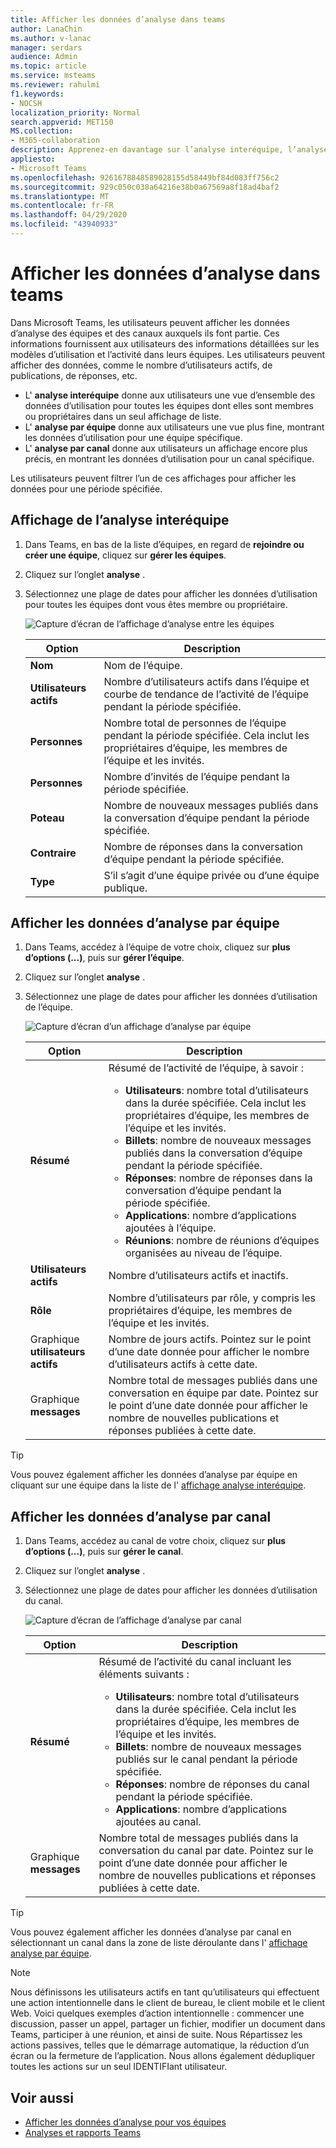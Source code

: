 ```yaml
---
title: Afficher les données d’analyse dans teams
author: LanaChin
ms.author: v-lanac
manager: serdars
audience: Admin
ms.topic: article
ms.service: msteams
ms.reviewer: rahulmi
f1.keywords:
- NOCSH
localization_priority: Normal
search.appverid: MET150
MS.collection:
- M365-collaboration
description: Apprenez-en davantage sur l’analyse interéquipe, l’analyse par équipe et l’analyse par canal dans Teams, qui permettent aux utilisateurs de voir les données d’utilisation des équipes ou des canaux auxquelles ils appartiennent.
appliesto:
- Microsoft Teams
ms.openlocfilehash: 9261678848589028155d58449bf84d083ff756c2
ms.sourcegitcommit: 929c050c038a64216e38b0a67569a8f18ad4baf2
ms.translationtype: MT
ms.contentlocale: fr-FR
ms.lasthandoff: 04/29/2020
ms.locfileid: "43940933"
---
```

# <a name="view-analytics-in-teams"></a>Afficher les données d’analyse dans teams

Dans Microsoft Teams, les utilisateurs peuvent afficher les données d’analyse des équipes et des canaux auxquels ils font partie. Ces informations fournissent aux utilisateurs des informations détaillées sur les modèles d’utilisation et l’activité dans leurs équipes. Les utilisateurs peuvent afficher des données, comme le nombre d’utilisateurs actifs, de publications, de réponses, etc.

- L' **analyse interéquipe** donne aux utilisateurs une vue d’ensemble des données d’utilisation pour toutes les équipes dont elles sont membres ou propriétaires dans un seul affichage de liste.
- L' **analyse par équipe** donne aux utilisateurs une vue plus fine, montrant les données d’utilisation pour une équipe spécifique.
- L' **analyse par canal** donne aux utilisateurs un affichage encore plus précis, en montrant les données d’utilisation pour un canal spécifique.

Les utilisateurs peuvent filtrer l’un de ces affichages pour afficher les données pour une période spécifiée.

## <a name="view-cross-team-analytics"></a>Affichage de l’analyse interéquipe

1. Dans Teams, en bas de la liste d’équipes, en regard de **rejoindre ou créer une équipe**, cliquez sur **gérer les équipes**.
2. Cliquez sur l’onglet **analyse** .
3. Sélectionnez une plage de dates pour afficher les données d’utilisation pour toutes les équipes dont vous êtes membre ou propriétaire.

    ![Capture d’écran de l’affichage d’analyse entre les équipes](../media/view-analytics-cross-team.png)

    |Option |Description  |
    |--------|-------------|
    |**Nom**   |Nom de l’équipe. |
    |**Utilisateurs actifs**   |Nombre d’utilisateurs actifs dans l’équipe et courbe de tendance de l’activité de l’équipe pendant la période spécifiée.
    |**Personnes**   |Nombre total de personnes de l’équipe pendant la période spécifiée. Cela inclut les propriétaires d’équipe, les membres de l’équipe et les invités.|
    |**Personnes**   |Nombre d’invités de l’équipe pendant la période spécifiée. |
    |**Poteau**   |Nombre de nouveaux messages publiés dans la conversation d’équipe pendant la période spécifiée. |
    |**Contraire**   |Nombre de réponses dans la conversation d’équipe pendant la période spécifiée. |
    |**Type**   |S’il s’agit d’une équipe privée ou d’une équipe publique.|

## <a name="view-per-team-analytics"></a>Afficher les données d’analyse par équipe

1. Dans Teams, accédez à l’équipe de votre choix, cliquez sur **plus d’options (...)**, puis sur **gérer l’équipe**.
2. Cliquez sur l’onglet **analyse** .
4. Sélectionnez une plage de dates pour afficher les données d’utilisation de l’équipe.  

    ![Capture d’écran d’un affichage d’analyse par équipe](../media/view-analytics-per-team.png)

    |Option |Description  |
    |--------|-------------|
    |**Résumé**   |Résumé de l’activité de l’équipe, à savoir :<ul><li>**Utilisateurs**: nombre total d’utilisateurs dans la durée spécifiée. Cela inclut les propriétaires d’équipe, les membres de l’équipe et les invités.</li> <li>**Billets**: nombre de nouveaux messages publiés dans la conversation d’équipe pendant la période spécifiée.</li><li>**Réponses**: nombre de réponses dans la conversation d’équipe pendant la période spécifiée.</li> <li>**Applications**: nombre d’applications ajoutées à l’équipe.</li><li>**Réunions**: nombre de réunions d’équipes organisées au niveau de l’équipe.</li> </ul> |
    |**Utilisateurs actifs**   |Nombre d’utilisateurs actifs et inactifs.|
    |**Rôle**   |Nombre d’utilisateurs par rôle, y compris les propriétaires d’équipe, les membres de l’équipe et les invités.|
    |Graphique **utilisateurs actifs**  |Nombre de jours actifs. Pointez sur le point d’une date donnée pour afficher le nombre d’utilisateurs actifs à cette date.|
    |Graphique **messages**  |Nombre total de messages publiés dans une conversation en équipe par date. Pointez sur le point d’une date donnée pour afficher le nombre de nouvelles publications et réponses publiées à cette date.|

> [!TIP]
> Vous pouvez également afficher les données d’analyse par équipe en cliquant sur une équipe dans la liste de l' [affichage analyse interéquipe](#view-cross-team-analytics).

## <a name="view-per-channel-analytics"></a>Afficher les données d’analyse par canal

1. Dans Teams, accédez au canal de votre choix, cliquez sur **plus d’options (...)**, puis sur **gérer le canal**.
2. Cliquez sur l’onglet **analyse** .
3. Sélectionnez une plage de dates pour afficher les données d’utilisation du canal.  

    ![Capture d’écran de l’affichage d’analyse par canal](../media/view-analytics-per-channel.png)

    |Option |Description  |
    |--------|-------------|
    |**Résumé**   |Résumé de l’activité du canal incluant les éléments suivants :<ul><li>**Utilisateurs**: nombre total d’utilisateurs dans la durée spécifiée. Cela inclut les propriétaires d’équipe, les membres de l’équipe et les invités.</li> <li>**Billets**: nombre de nouveaux messages publiés sur le canal pendant la période spécifiée.</li><li>**Réponses**: nombre de réponses du canal pendant la période spécifiée.</li> <li>**Applications**: nombre d’applications ajoutées au canal.</li> </ul> |
    |Graphique **messages**  |Nombre total de messages publiés dans la conversation du canal par date. Pointez sur le point d’une date donnée pour afficher le nombre de nouvelles publications et réponses publiées à cette date.|

> [!TIP]
> Vous pouvez également afficher les données d’analyse par canal en sélectionnant un canal dans la zone de liste déroulante dans l' [affichage analyse par équipe](#view-per-team-analytics).
    
> [!NOTE]
> Nous définissons les utilisateurs actifs en tant qu’utilisateurs qui effectuent une action intentionnelle dans le client de bureau, le client mobile et le client Web. Voici quelques exemples d’action intentionnelle : commencer une discussion, passer un appel, partager un fichier, modifier un document dans Teams, participer à une réunion, et ainsi de suite. Nous Répartissez les actions passives, telles que le démarrage automatique, la réduction d’un écran ou la fermeture de l’application. Nous allons également dédupliquer toutes les actions sur un seul IDENTIFIant utilisateur.

## <a name="related-topics"></a>Voir aussi

- [Afficher les données d’analyse pour vos équipes](https://support.office.com/article/view-analytics-for-your-teams-5b8ad4b1-af34-4217-aff4-cd11a820b56b)
- [Analyses et rapports Teams](teams-reporting-reference.md)